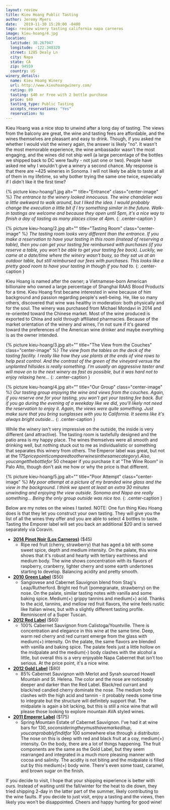 ```yaml
---
layout: review
title: Kieu Hoang Public Tasting
author: Jeremy Myers
date:   2019-11-30 15:20:00 -0400
tags: review winery tasting california napa carneros
image: kieu-hoang/4.jpg
location:
  latitude: 38.267947
  longitude: -122.348320
  street: 1285 Dealy Ln
  city: Napa
  state: CA
  zip: 94559
  country: US
winery_details:
  name: Kieu Hoang Winery
  url: http://www.kieuhoangwinery.com/
  rating: 89
  tasting: $40 or Free with 2 bottle purchase
  price: $40
  tasting_type: Public Tasting
  accepts_reservations: "Yes"
  reservation: No
---
```

Kieu Hoang was a nice stop to unwind after a long day of tasting.  The views from the balcony are great, the wine and tasting fees are affordable, and the wines themselves are pleasant and easy to drink.  Though, if you asked me whether I would visit the winery again, the answer is likely "no".  It wasn't the most memorable experience, the wine ambassador wasn't the most engaging, and the wines did not ship well (a large percentage of the bottles we shipped back to DC were faulty - not just one or two).  People have asked me why I wouldn't give a winery a second chance.  My response is that there are ~425 wineries in Sonoma.  I will not likely be able to taste at all of them in my lifetime, so why bother trying the same one twice, especially if I didn't like it the first time?

{% picture kieu-hoang/1.jpg alt="" title="Entrance" class="center-image" %}
*The entrance to the winery looked innocuous.  The wine chandelier was a little awkward to walk around, but I liked the idea.  I would probably change the execution a little bit if I try something similar in the future.  Walk-in tastings are welcome and because they open until 5pm, it's a nice way to finish a day of tasting as many places close at 4pm.*
{: .center-caption }

{% picture kieu-hoang/2.jpg alt="" title="Tasting Room" class="center-image" %}
*The tasting room looks very different than the entrance.  If you make a reservation to have your tasting in this room (instead of reserving a table), then you can get your tasting fee reimbursed with purchases (if you reserve a table, you won't be able to get your tasting fee back).  Luckily, we came at a date/time where the winery wasn't busy, so they sat us at an outdoor table, but still reimbursed our fees with purchases.  This looks like a pretty good room to have your tasting in though if you had to.*
{: .center-caption }

Kieu Hoang is named after the owner; a Vietnamese-born American billionaire who owned a large percentage of Shanghai RAAS Blood Products for a time.  Kieu Hoang first became interested in wine because of him background and passion regarding people's well-being.  He, like so many others, discovered that wine was healthy in moderation: both physically and for the soul.  The winery was purchased from Michael Mondavi in 2014 and re-oriented toward the Chinese market.  Most of the wine produced is exported to China and sold through affiliated pharmacies.  Because of the market orientation of the winery and wines, I'm not sure if it's geared toward the preferences of the American wine drinker and maybe everything is as the owner intended.

{% picture kieu-hoang/3.jpg alt="" title="The View from the Couches" class="center-image" %}
*The view from the tables on the deck of the tasting facility.  I really like how they use plants at the ends of vine rows to help pest control.  And the contrast of the green of the vineyard versus the unplanted hillsides is really something.  I'm usually an aggressive taster and will move on to the next winery as fast as possible, but it was hard not to enjoy relaxing here...*
{: .center-caption }

{% picture kieu-hoang/4.jpg alt="" title="Our Group" class="center-image" %}
*Our tasting group enjoying the wine and views from the couches.  Again, if you reserve one for your tasting, you won't get your tasting fee back.   But if you go during the evening of a weekday like we did, you'll likely not need the reservation to enjoy it.  Again, the views were quite something.  Just make sure that you bring sunglasses with you to California.  It seems like it's always bright outside...*
{: .center-caption }

While the winery isn't very impressive on the outside, the inside is very different (and attractive).  The tasting room is tastefully designed and the patio area is my happy place.  The wines themselves were all smooth and drinking well, but nothing stuck out to me as individualistic or something that separates this winery from others.  The Emperor label was great, but not at the $175 price point (compared to other wines in the same category).  Also, you can get the bottle for ~$50 cheaper if you purchase it at "The Wine Room" in Palo Alto, though don't ask me how or why the price is that different.

{% picture kieu-hoang/5.jpg alt="" title="Poor Attempt" class="center-image" %}
*My poor attempt at a picture of my branded wine glass and the view in the background.  I think we spent at least an extra 30 minutes unwinding and enjoying the view outside.  Sonoma and Napa are really something...  Being the only group outside was nice too.*
{: .center-caption }

Below are my notes on the wines I tasted.  NOTE: One fun thing Kieu Hoang does is that they let you construct your own tasting.  They will give you the list of all the wines they offer and you are able to select 4 bottles to taste.  Tasting the Emporer label will set you back an additional $20 and is served separately via Coravin.

* [**2014 Pinot Noir (Los Carneros)**](http://www.kieuhoangwinery.com/product/Kieu-Hoang--Pinot-Noir-2016) ($45)
  * Ripe red fruit (cherry, strawberry) that has aged a bit with some sweet spice, depth and medium intensity.  On the palate, this wine shows that it's robust and hearty with tertiary earthiness and medium body.  The wine shows concentration with its flavors of raspberry, cranberry, lighter cherry and some earth undertones starting to develop.  Balancing acidity and pretty smooth.
* [**2010 Green Label**](http://www.kieuhoangwinery.com/product/KIEU-HOANG--GREEN-LABEL) ($50)
  * Sangiovese and Cabernet Sauvignon blend from Stag's Leap/Rutherford.  Bright red fruit (pomegranate, strawberry) on the nose.  On the palate, similar tasting notes with vanilla and some baking spice.  Medium(+) grippy tannins and medium(+) acid.  Thanks to the acid, tannins, and mellow red fruit flavors, the wine feels rustic like Italian wines, but with a slightly different tasting profile.  Reminiscent of a Super Tuscan.
* [**2012 Red Label**](http://www.kieuhoangwinery.com/product/Kieu-Hoang--Red-Label1) ($60)
  * 100% Cabernet Sauvignon from Calistoga/Yountville.  There is concentration and elegance in this wine at the same time.  Deep, warm red cherry and red currant emerge from the glass with medium(+) intensity.  On the palate, the same flavors are blended with vanilla and baking spice.  The palate feels just a little hollow on the midpalate and the medium(-) body clashes with the alcohol a little, but overall this is a very enjoyable Napa Cabernet that isn't too serious.  At the price point, it's a nice wine.
* [**2012 Gold Label**](http://www.kieuhoangwinery.com/product/KIEU-HOANG--GOLD-LABEL) ($80)
  * 85% Cabernet Sauvignon with Merlot and Syrah sourced Howell Mountain and St. Helena.  The color and the nose are noticeably deeper and darker than the Red Label.  Black/red currant and black/red candied cherry dominate the nose.  The medium body clashes with the high acid and tannin - it probably needs some time to integrate but the structure will definitely support that.  The midpalate is again a bit lacking, but this is still a nice wine that will please those looking to explore mountain AVA styled wines.
* [**2011 Emperor Label**](http://www.kieuhoangwinery.com/product/Emperor-2011) ($175)
  * Spring Mountain Estate of Cabernet Sauvignon.  I've had it at wine bars for $130, so considering they must have marked it up, you can probably find it for ~$100 somewhere else through a distributor.  The nose on this is deep with red and black fruit at a coy, medium(+) intensity.  On the body, there are a lot of things happening.  The fruit components are the same as the Gold Label, but they seem rearranged and integrated in a much more pleasing manner with cocoa and salinity.  The acidity is not biting and the midpalate is filled out by this medium(+) body wine.  There's even some toast, caramel, and brown sugar on the finish.

If you decide to visit, I hope that your shipping experience is better with ours.  Instead of waiting until the fall/winter for the heat to die down, they tried shipping 2-day in the latter part of the summer, likely contributing to the wine faults.  If you decide to just visit, enjoy a tasting and the views, then likely you won't be disappointed.  Cheers and happy hunting for good wine!
